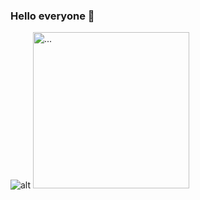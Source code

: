 ### Hello everyone 👋
![alt](https://images.pexels.com/photos/1089438/pexels-photo-1089438.jpeg?auto=compress&cs=tinysrgb&dpr=1&w=500)
<img src="https://images.pexels.com/photos/1089438/pexels-photo-1089438.jpeg?auto=compress&cs=tinysrgb&dpr=1&w=500" alt="..." width="250" />
<!--
**son-co/son-co** is a ✨ _special_ ✨ repository because its `README.md` (this file) appears on your GitHub profile.

Here are some ideas to get you started:

- 🔭 I’m currently working on ...
- 🌱 I’m currently learning ...
- 👯 I’m looking to collaborate on ...
- 🤔 I’m looking for help with ...
- 💬 Ask me about ...
- 📫 How to reach me: ...
- 😄 Pronouns: ...
- ⚡ Fun fact: ...
-->
